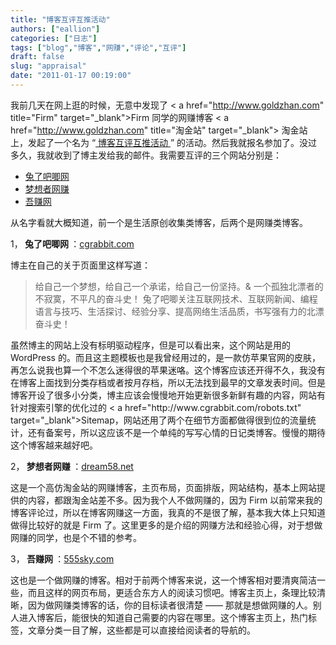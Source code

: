 ```yaml
---
title: "博客互评互推活动"
authors: ["eallion"]
categories: ["日志"]
tags: ["blog","博客","网赚","评论","互评"]
draft: false
slug: "appraisal"
date: "2011-01-17 00:19:00"
---
```


我前几天在网上逛的时候，无意中发现了 < a href="http://www.goldzhan.com" title="Firm" target="_blank">Firm</a > 同学的网赚博客 < a href="http://www.goldzhan.com" title="淘金站" target="_blank"> 淘金站 </a > 上，发起了一个名为 “<a href="http://www.goldzhan.com/?p=10768" title="博客互评互推活动" target="_blank"> 博客互评互推活动 </a>” 的活动。然后我就报名参加了。没过多久，我就收到了博主发给我的邮件。我需要互评的三个网站分别是：<ul><li><a href="#toc1"> 兔了吧唧网 </a></li><li><a href="#toc2"> 梦想者网赚 </a></li><li><a href="#toc3"> 吾赚网 </a></ul > 从名字看就大概知道，前一个是生活原创收集类博客，后两个是网赚类博客。

1，<a name="toc1"><strong > 兔了吧唧网 </strong></a>：<a href="http://cgrabbit.com/" target="_blank">cgrabbit.com</a>

博主在自己的关于页面里这样写道：
<blockquote > 给自己一个梦想，给自己一个承诺，给自己一份坚持。& 一个孤独北漂者的不寂寞，不平凡的奋斗史！
兔了吧唧关注互联网技术、互联网新闻、编程语言与技巧、生活探讨、经验分享、提高网络生活品质，书写强有力的北漂奋斗史！</blockquote>
虽然博主的网站上没有标明驱动程序，但是可以看出来，这个网站是用的 WordPress 的。而且这主题模板也是我曾经用过的，是一款仿苹果官网的皮肤，再怎么说我也算一个不怎么迷得很的苹果迷咯。这个博客应该还开得不久，我没有在博客上面找到分类存档或者按月存档，所以无法找到最早的文章发表时间。但是博客开设了很多小分类，博主应该会慢慢地开始更新很多新鲜有趣的内容，网站有针对搜索引擎的优化过的 < a href="http://www.cgrabbit.com/robots.txt" target="_blank">Sitemap</a>，网站还用了两个在细节方面都做得很到位的流量统计，还有备案号，所以这应该不是一个单纯的写写心情的日记类博客。慢慢的期待这个博客越来越好吧。

2，<a name="toc2"><strong > 梦想者网赚 </strong></a>：<a href="http://dream58.net/" target="_blank">dream58.net</a>

这是一个高仿淘金站的网赚博客，主页布局，页面排版，网站结构，基本上网站提供的内容，都跟淘金站差不多。因为我个人不做网赚的，因为 Firm 以前常来我的博客评论过，所以在博客网赚这一方面，我真的不是很了解，基本我大体上只知道做得比较好的就是 Firm 了。这里更多的是介绍的网赚方法和经验心得，对于想做网赚的同学，也是个不错的参考。

3，<a name="toc3"><strong > 吾赚网 </strong></a>：<a href="http://555sky.com/" target="_blank">555sky.com</a>

这也是一个做网赚的博客。相对于前两个博客来说，这一个博客相对要清爽简洁一些，而且这样的网页布局，更适合东方人的阅读习惯吧。博客主页上，条理比较清晰，因为做网赚类博客的话，你的目标读者很清楚 —— 那就是想做网赚的人。别人进入博客后，能很快的知道自己需要的内容在哪里。这个博客主页上，热门标签，文章分类一目了解，这些都是可以直接给阅读者的导航的。
